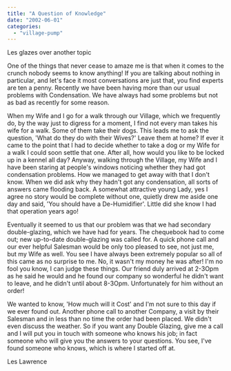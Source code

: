 ```yaml
---
title: "A Question of Knowledge"
date: "2002-06-01"
categories: 
  - "village-pump"
---
```


Les glazes over another topic

One of the things that never cease to amaze me is that when it comes to the crunch nobody seems to know anything! If you are talking about nothing in particular, and let's face it most conversations are just that, you find experts are ten a penny. Recently we have been having more than our usual problems with Condensation. We have always had some problems but not as bad as recently for some reason.

When my Wife and I go for a walk through our Village, which we frequently do, by the way just to digress for a moment, I find not every man takes his wife for a walk. Some of them take their dogs. This leads me to ask the question, 'What do they do with their Wives?' Leave them at home? If ever it came to the point that I had to decide whether to take a dog or my Wife for a walk I could soon settle that one. After all, how would you like to be locked up in a kennel all day? Anyway, walking through the Village, my Wife and I have been staring at people's windows noticing whether they had got condensation problems. How we managed to get away with that I don't know. When we did ask why they hadn't got any condensation, all sorts of answers came flooding back. A somewhat attractive young Lady, yes I agree no story would be complete without one, quietly drew me aside one day and said, 'You should have a De-Humidifier'. Little did she know I had that operation years ago!

Eventually it seemed to us that our problem was that we had secondary double-glazing, which we have had for years. The chequebook had to come out; new up-to-date double-glazing was called for. A quick phone call and our ever helpful Salesman would be only too pleased to see, not just me, but my Wife as well. You see I have always been extremely popular so all of this came as no surprise to me. No, it wasn't my money he was after! I'm no fool you know, I can judge these things. Our friend duly arrived at 2-3Opm as he said he would and he found our company so wonderful he didn't want to leave, and he didn't until about 8-3Opm. Unfortunately for him without an order!

We wanted to know, 'How much will it Cost' and I'm not sure to this day if we ever found out. Another phone call to another Company, a visit by their Salesman and in less than no time the order had been placed. We didn't even discuss the weather. So if you want any Double Glazing, give me a call and I will put you in touch with someone who knows his job; in fact someone who will give you the answers to your questions. You see, I've found someone who knows, which is where I started off at.

Les Lawrence

